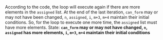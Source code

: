 According to the code, the loop will execute again if there are more elements in the `assigned` list. At the end of the last iteration, `can_form` may or may not have been changed, `n`, `assigned`, `i`, `m+3`, `m+4` maintain their initial conditions. So, for the loop to execute one more time, the `assigned` list must have more elements.
State: **`can_form` may or may not have changed, `n`, `assigned` has more elements, `i`, `m+3`, `m+4` maintain their initial conditions**